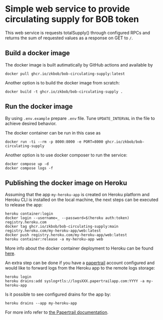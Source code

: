 Simple web service to provide circulating supply for BOB token
====

This web service is requests totalSupply() through configured RPCs and returns the sum of requested values as a response on GET to `/`.

## Build a docker image

The docker image is built autimatically by GitHub actions and available by

```
docker pull ghcr.io/zkbob/bob-circulating-supply:latest
```

Another option is to build the docker image from scratch:

```
docker build -t ghcr.io/zkbob/bob-circulating-supply .
```

## Run the docker image

By using `.env.example` prepare `.env` file. Tune `UPDATE_INTERVAL` in the file to achieve desired behavior.

The docker container can be run in this case as

```
docker run -ti --rm -p 8000:8000 -e PORT=8000 ghcr.io/zkbob/bob-circulating-supply
```

Another option is to use docker composer to run the service:

```
docker compose up -d
docker compose logs -f
```

## Publishing the docker image on Heroku

Assuming that the app `my-heroku-app` is created on Heroku platform and Heroku CLI is installed on the local machine, the next steps can be executed to release the app:

```
heroku container:login
docker login --username=_ --password=$(heroku auth:token) registry.heroku.com
docker tag ghcr.io/zkbob/bob-circulating-supply:main registry.heroku.com/my-heroku-app/web:latest
docker push registry.heroku.com/my-heroku-app/web:latest
heroku container:release -a my-heroku-app web
```

More info about the docker container deployment to Heroku can be found [here](https://devcenter.heroku.com/articles/container-registry-and-runtime#logging-in-to-the-registry).

An extra step can be done if you have a [papertrail](https://papertrailapp.com/) account configured and would like to forward logs from the Heroku app to the remote logs storage:

```
heroku login
heroku drains:add syslog+tls://logsXXX.papertrailapp.com:YYYY -a my-heroku-app
```

Is it possible to see configured drains for the app by:

```
heroku drains --app my-heroku-app
```

For more info refer to [the Papertrail documentation](https://www.papertrail.com/help/heroku/).